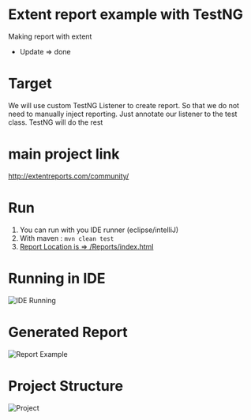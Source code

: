# Extent report example with TestNG
Making report with extent
- Update => done

# Target 
We will use custom TestNG Listener to create report. 
So that we do not need to manually inject reporting. 
Just annotate our listener to the test class. 
TestNG will do the rest

# main project link 
http://extentreports.com/community/ 

# Run 
1. You can run with you IDE runner (eclipse/intelliJ)
2. With maven : ```mvn clean test```
3. [Report Location is => /Reports/index.html](./Reports/index.html)
# Running in IDE 
![IDE Running ](run_ide.jpg)

# Generated Report 
![Report Example](ExtentReport.jpg)

# Project Structure
![Project](project.jpg)